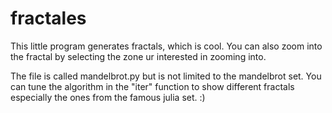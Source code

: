 # fractales

This little program generates fractals, which is cool. 
You can also zoom into the fractal by selecting the zone ur interested in zooming into.

The file is called mandelbrot.py but is not limited to the mandelbrot set.
You can tune the algorithm in the "iter" function to show different fractals especially the ones from the famous julia set.
:)
